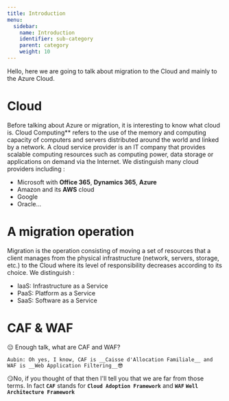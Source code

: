 ```yaml
---
title: Introduction
menu:
  sidebar:
    name: Introduction
    identifier: sub-category
    parent: category
    weight: 10
---
```


Hello, here we are going to talk about migration to the Cloud and mainly to the Azure Cloud.

# Cloud
Before talking about Azure or migration, it is interesting to know what cloud is.
Cloud Computing** refers to the use of the memory and computing capacity of computers and servers distributed around the world and linked by a network.
A cloud service provider is an IT company that provides scalable computing resources such as computing power, data storage or applications on demand via the Internet.
We distinguish many cloud providers including :
- Microsoft with **Office 365**, **Dynamics 365**, **Azure**
- Amazon and its **AWS** cloud
- Google
- Oracle...

# A migration operation
Migration is the operation consisting of moving a set of resources that a client manages from the physical infrastructure (network, servers, storage, etc.) to the Cloud where its level of responsibility decreases according to its choice. We distinguish :
- IaaS: Infrastructure as a Service
- PaaS: Platform as a Service
- SaaS: Software as a Service

# CAF & WAF
😑 Enough talk, what are CAF and WAF?
```
Aubin: Oh yes, I know, CAF is __Caisse d'Allocation Familiale__ and WAF is __Web Application Filtering__😎
```
😏No, if you thought of that then I'll tell you that we are far from those terms.
In fact **`CAF`** stands for **`Cloud Adoption Framework`** and **`WAF`** **`Well Architecture Framework`**